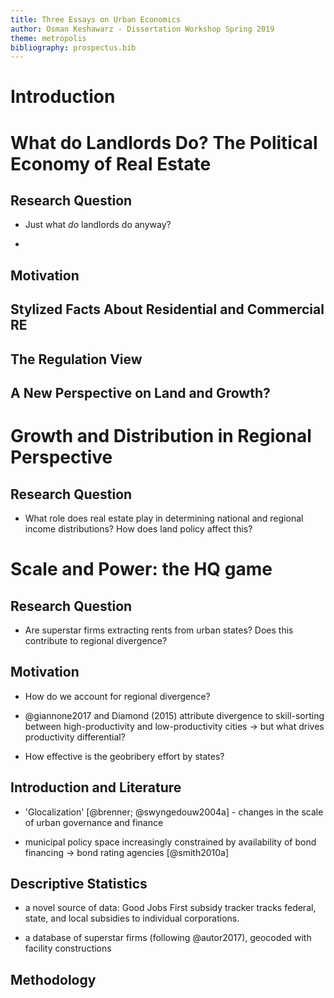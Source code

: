 ```yaml
---
title: Three Essays on Urban Economics 
author: Osman Keshawarz - Dissertation Workshop Spring 2019
theme: metropolis
bibliography: prospectus.bib
---
```


# Introduction

# What do Landlords Do? The Political Economy of Real Estate 

## Research Question

* Just what *do* landlords do anyway? 

* 

## Motivation

## Stylized Facts About Residential and Commercial RE

## The Regulation View

## A New Perspective on Land and Growth?

# Growth and Distribution in Regional Perspective

## Research Question

* What role does real estate play in determining national and regional income distributions? How does land policy affect this?  

# Scale and Power: the HQ game

## Research Question

* Are superstar firms extracting rents from urban states? Does this contribute to regional divergence? 

## Motivation

* How do we account for regional divergence?

* @giannone2017 and Diamond (2015) attribute divergence to skill-sorting between high-productivity and low-productivity cities $\rightarrow$ but what drives productivity differential? 

* How effective is the geobribery effort by states?

## Introduction and Literature

* 'Glocalization' [@brenner; @swyngedouw2004a] - changes in the scale of urban governance and finance

* municipal policy space increasingly constrained by availability of bond financing $\rightarrow$ bond rating agencies [@smith2010a]

## Descriptive Statistics

* a novel source of data: Good Jobs First subsidy tracker tracks federal, state, and local subsidies to individual corporations.

* a database of superstar firms (following @autor2017), geocoded with facility constructions

## Methodology



